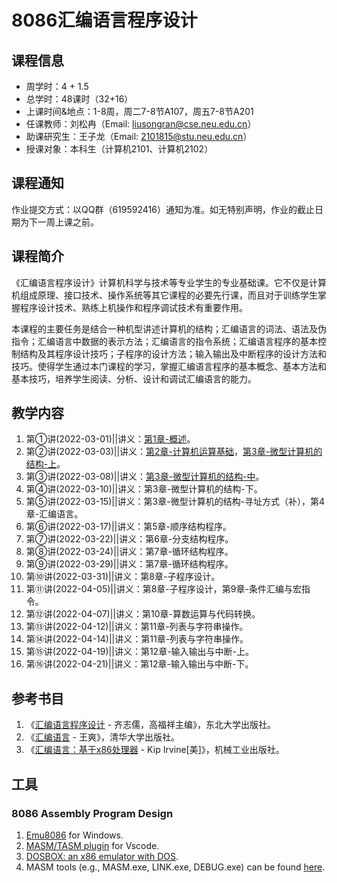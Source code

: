 # 8086汇编语言程序设计

## 课程信息
- 周学时：4 + 1.5
- 总学时：48课时（32+16）
- 上课时间&地点：1-8周，周二7-8节A107，周五7-8节A201
- 任课教师：刘松冉（Email: liusongran@cse.neu.edu.cn）
- 助课研究生：王子龙（Email: 2101815@stu.neu.edu.cn）
- 授课对象：本科生（计算机2101、计算机2102）

## 课程通知
作业提交方式：以QQ群（619592416）通知为准。如无特别声明，作业的截止日期为下一周上课之前。

## 课程简介
《汇编语言程序设计》计算机科学与技术等专业学生的专业基础课。它不仅是计算机组成原理、接口技术、操作系统等其它课程的必要先行课，而且对于训练学生掌握程序设计技术、熟练上机操作和程序调试技术有重要作用。

本课程的主要任务是结合一种机型讲述计算机的结构；汇编语言的词法、语法及伪指令；汇编语言中数据的表示方法；汇编语言的指令系统；汇编语言程序的基本控制结构及其程序设计技巧；子程序的设计方法；输入输出及中断程序的设计方法和技巧。使得学生通过本门课程的学习，掌握汇编语言程序的基本概念、基本方法和基本技巧，培养学生阅读、分析、设计和调试汇编语言的能力。

## 教学内容
1. 第①讲(2022-03-01)\|\|讲义：[第1章-概述](./Slides2023/chapter1.pdf)。
2. 第②讲(2022-03-03)\|\|讲义：[第2章-计算机运算基础](./Slides2023/chapter2.pdf)，[第3章-微型计算机的结构-上](./Slides2023/chapter3-a.pdf)。
3. 第③讲(2022-03-08)\|\|讲义：[第3章-微型计算机的结构-中](./Slides2023/chapter3-b.pdf)。
4. 第④讲(2022-03-10)\|\|讲义：第3章-微型计算机的结构-下。
5. 第⑤讲(2022-03-15)\|\|讲义：第3章-微型计算机的结构-寻址方式（补），第4章-汇编语言。
6. 第⑥讲(2022-03-17)\|\|讲义：第5章-顺序结构程序。
7. 第⑦讲(2022-03-22)\|\|讲义：第6章-分支结构程序。
8. 第⑧讲(2022-03-24)\|\|讲义：第7章-循环结构程序。
9. 第⑨讲(2022-03-29)\|\|讲义：第7章-循环结构程序。
10. 第⑩讲(2022-03-31)\|\|讲义：第8章-子程序设计。
11. 第⑪讲(2022-04-05)\|\|讲义：第8章-子程序设计，第9章-条件汇编与宏指令。
12. 第⑫讲(2022-04-07)\|\|讲义：第10章-算数运算与代码转换。
13. 第⑬讲(2022-04-12)\|\|讲义：第11章-列表与字符串操作。
14. 第⑭讲(2022-04-14)\|\|讲义：第11章-列表与字符串操作。
15. 第⑮讲(2022-04-19)\|\|讲义：第12章-输入输出与中断-上。
16. 第⑯讲(2022-04-21)\|\|讲义：第12章-输入输出与中断-下。

## 参考书目
1. 《[汇编语言程序设计](https://book.douban.com/subject/1020163/) - 齐志儒，高福祥主编》，东北大学出版社。
2. 《[汇编语言](https://book.douban.com/subject/35038473/) - 王爽》，清华大学出版社。
3. 《[汇编语言：基于x86处理器](https://book.douban.com/subject/26769528/) - Kip Irvine[美]》，机械工业出版社。

## 工具
### 8086 Assembly Program Design
1. [Emu8086](https://emu8086-microprocessor-emulator.en.softonic.com/) for Windows.
2. [MASM/TASM plugin](https://gitee.com/dosasm/masm-tasm/) for Vscode.
3. [DOSBOX: an x86 emulator with DOS](https://www.dosbox.com/). 
4. MASM tools (e.g., MASM.exe, LINK.exe, DEBUG.exe) can be found [here](https://github.com/liusongran/liusongran.github.io/tree/main/Teaching/Assembly/MASM).